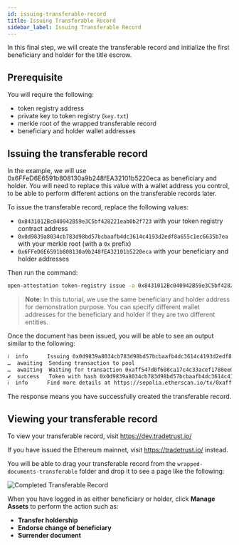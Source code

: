 ```yaml
---
id: issuing-transferable-record
title: Issuing Transferable Record
sidebar_label: Issuing Transferable Record
---
```


In this final step, we will create the transferable record and initialize the first beneficiary and holder for the title escrow.

## Prerequisite

You will require the following:

- token registry address
- private key to token registry (`key.txt`)
- merkle root of the wrapped transferable record
- beneficiary and holder wallet addresses

## Issuing the transferable record

In the example, we will use 0x6FFeD6E6591b808130a9b248fEA32101b5220eca as beneficiary and holder. You will need to replace this value with a wallet address you control, to be able to perform different actions on the transferable records later.

To issue the transferable record, replace the following values:

- `0x8431012Bc040942B59e3C5bf428221eab0b2f723` with your token registry contract address
- `0x0d9839a8034cb783d98bd57bcbaafb4dc3614c4193d2edf8a655c1ec6635b7ea` with your merkle root (with a `0x` prefix)
- `0x6FFeD6E6591b808130a9b248fEA32101b5220eca` with your beneficiary and holder addresses

Then run the command:

```sh
open-attestation token-registry issue -a 0x8431012Bc040942B59e3C5bf428221eab0b2f723 --tokenId 0x0d9839a8034cb783d98bd57bcbaafb4dc3614c4193d2edf8a655c1ec6635b7ea --beneficiary 0x6FFeD6E6591b808130a9b248fEA32101b5220eca --holder 0x6FFeD6E6591b808130a9b248fEA32101b5220eca -n sepolia -f key.txt
```

>**Note:** In this tutorial, we use the same beneficiary and holder address for demonstration purpose. You can specify different wallet addresses for the beneficiary and holder if they are two different entities.

Once the document has been issued, you will be able to see an output similar to the following:

```txt
ℹ  info      Issuing 0x0d9839a8034cb783d98bd57bcbaafb4dc3614c4193d2edf8a655c1ec6635b7ea to the initial recipient 0x6FFeD6E6591b808130a9b248fEA32101b5220eca and initial holder 0x6FFeD6E6591b808130a9b248fEA32101b5220eca in the registry 0x1E63411DC2fCd6Fab5EE938622f5f6A390F48272
…  awaiting  Sending transaction to pool
…  awaiting  Waiting for transaction 0xaff547d8f608ca17c4c33acef1788ee0b0cc177abb1efcb868250dbecdde46cf to be mined
✔  success   Token with hash 0x0d9839a8034cb783d98bd57bcbaafb4dc3614c4193d2edf8a655c1ec6635b7ea has been issued on 0x1E63411DC2fCd6Fab5EE938622f5f6A390F48272 with the initial recipient being 0x6FFeD6E6591b808130a9b248fEA32101b5220eca and initial holder 0x6FFeD6E6591b808130a9b248fEA32101b5220eca
ℹ  info      Find more details at https://sepolia.etherscan.io/tx/0xaff547d8f608ca17c4c33acef1788ee0b0cc177abb1efcb868250dbecdde46cf
```

The response means you have successfully created the transferable record.

## Viewing your transferable record

To view your transferable record, visit https://dev.tradetrust.io/

If you have issued the Ethereum mainnet, visit https://tradetrust.io/ instead. 

You will be able to drag your transferable record from the `wrapped-documents-transferable` folder and drop it to see a page like the following:

![Completed Transferable Record](/docs/integrator-section/transferable-record/issuing-transferable-record/completed.png)

When you have logged in as either beneficiary or holder, click **Manage Assets** to perform the action such as:

* **Transfer holdership**
* **Endorse change of beneficiary**
* **Surrender document**
